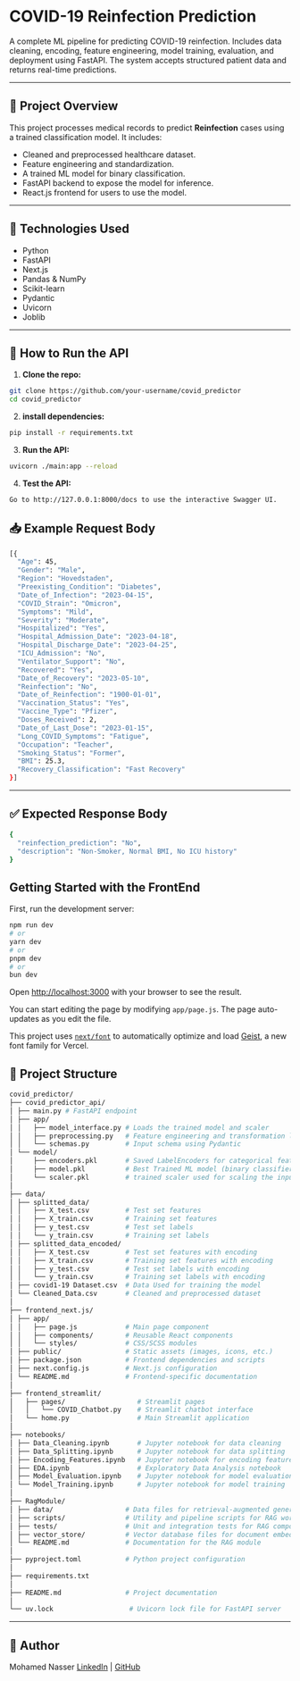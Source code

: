 # COVID-19 Reinfection Prediction

A complete ML pipeline for predicting COVID-19 reinfection. Includes data cleaning, encoding, feature engineering, model training, evaluation, and deployment using FastAPI. The system accepts structured patient data and returns real-time predictions.

---

## 🚀 Project Overview

This project processes medical records to predict **Reinfection** cases using a trained classification model. It includes:
- Cleaned and preprocessed healthcare dataset.
- Feature engineering and standardization.
- A trained ML model for binary classification.
- FastAPI backend to expose the model for inference.
- React.js frontend for users to use the model.

---

## 🧠 Technologies Used

- Python
- FastAPI
- Next.js
- Pandas & NumPy
- Scikit-learn
- Pydantic
- Uvicorn
- Joblib

---

## 🧪 How to Run the API

1. **Clone the repo:**

```bash
git clone https://github.com/your-username/covid_predictor
cd covid_predictor
```

2. **install dependencies:**

```bash
pip install -r requirements.txt
```

3. **Run the API:**

```bash
uvicorn ./main:app --reload
```

4. **Test the API:**

```bash
Go to http://127.0.0.1:8000/docs to use the interactive Swagger UI.
```

## 📥 Example Request Body

```bash
[{
  "Age": 45,
  "Gender": "Male",
  "Region": "Hovedstaden",
  "Preexisting_Condition": "Diabetes",
  "Date_of_Infection": "2023-04-15",
  "COVID_Strain": "Omicron",
  "Symptoms": "Mild",
  "Severity": "Moderate",
  "Hospitalized": "Yes",
  "Hospital_Admission_Date": "2023-04-18",
  "Hospital_Discharge_Date": "2023-04-25",
  "ICU_Admission": "No",
  "Ventilator_Support": "No",
  "Recovered": "Yes",
  "Date_of_Recovery": "2023-05-10",
  "Reinfection": "No",
  "Date_of_Reinfection": "1900-01-01",  
  "Vaccination_Status": "Yes",
  "Vaccine_Type": "Pfizer",
  "Doses_Received": 2,
  "Date_of_Last_Dose": "2023-01-15",
  "Long_COVID_Symptoms": "Fatigue",  
  "Occupation": "Teacher",
  "Smoking_Status": "Former",
  "BMI": 25.3,
  "Recovery_Classification": "Fast Recovery"
}]
```

---

## ✅ Expected Response Body

```bash
{
  "reinfection_prediction": "No",
  "description": "Non-Smoker, Normal BMI, No ICU history"
}
```

## Getting Started with the FrontEnd

First, run the development server:

```bash
npm run dev
# or
yarn dev
# or
pnpm dev
# or
bun dev
```

Open [http://localhost:3000](http://localhost:3000) with your browser to see the result.

You can start editing the page by modifying `app/page.js`. The page auto-updates as you edit the file.

This project uses [`next/font`](https://nextjs.org/docs/app/building-your-application/optimizing/fonts) to automatically optimize and load [Geist](https://vercel.com/font), a new font family for Vercel.

## 📁 Project Structure

```bash
covid_predictor/
├── covid_predictor_api/
│ ├── main.py # FastAPI endpoint
│ ├── app/
│ │   ├── model_interface.py # Loads the trained model and scaler
│ │   ├── preprocessing.py   # Feature engineering and transformation logic
│ │   └── schemas.py         # Input schema using Pydantic
│ └── model/
│     ├── encoders.pkl       # Saved LabelEncoders for categorical features
│     ├── model.pkl          # Best Trained ML model (binary classifier)
│     └── scaler.pkl         # trained scaler used for scaling the input
│
├── data/
│ ├── splitted_data/
│ │   ├── X_test.csv         # Test set features
│ │   ├── X_train.csv        # Training set features
│ │   ├── y_test.csv         # Test set labels
│ │   └── y_train.csv        # Training set labels
│ ├── splitted_data_encoded/ 
│ │   ├── X_test.csv         # Test set features with encoding
│ │   ├── X_train.csv        # Training set features with encoding
│ │   ├── y_test.csv         # Test set labels with encoding
│ │   └── y_train.csv        # Training set labels with encoding
│ ├── covid1-19 Dataset.csv  # Data Used for training the model
│ └── Cleaned_Data.csv       # Cleaned and preprocessed dataset
│
├── frontend_next.js/
│ ├── app/
│ │   ├── page.js            # Main page component
│ │   ├── components/        # Reusable React components
│ │   └── styles/            # CSS/SCSS modules
│ ├── public/                # Static assets (images, icons, etc.)
│ ├── package.json           # Frontend dependencies and scripts
│ ├── next.config.js         # Next.js configuration
│ └── README.md              # Frontend-specific documentation
│
├── frontend_streamlit/
│   ├── pages/                  # Streamlit pages
│   │   └── COVID_Chatbot.py    # Streamlit chatbot interface
│   └── home.py                 # Main Streamlit application
│
├── notebooks/
│ ├── Data_Cleaning.ipynb       # Jupyter notebook for data cleaning
│ ├── Data_Splitting.ipynb      # Jupyter notebook for data splitting
│ ├── Encoding_Features.ipynb   # Jupyter notebook for encoding features
│ ├── EDA.ipynb                 # Exploratory Data Analysis notebook
│ ├── Model_Evaluation.ipynb    # Jupyter notebook for model evaluation
│ └── Model_Training.ipynb      # Jupyter notebook for model training
│
├── RagModule/
│ ├── data/                  # Data files for retrieval-augmented generation (RAG)
│ ├── scripts/               # Utility and pipeline scripts for RAG workflows
│ ├── tests/                 # Unit and integration tests for RAG components
│ ├── vector_store/          # Vector database files for document embeddings and retrieval
│ └── README.md              # Documentation for the RAG module
│
├── pyproject.toml           # Python project configuration 
│
├── requirements.txt
│ 
├── README.md                # Project documentation 
│
└── uv.lock                   # Uvicorn lock file for FastAPI server
```

---

## 🙌 Author
Mohamed Nasser
[LinkedIn](https://www.linkedin.com/in/mohamed-nasser-ahmed/) | [GitHub](https://github.com/Mohamed-NA)
